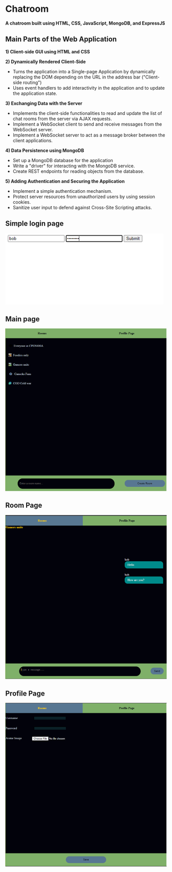 # Chatroom #
 **A chatroom built using HTML, CSS, JavaScript, MongoDB, and ExpressJS**
 
 ## Main Parts of the Web Application ##
 **1) Client-side GUI using HTML and CSS**
 
 **2) Dynamically Rendered Client-Side**
   * Turns the application into a Single-page Application by dynamically replacing the DOM depending on the URL in the address bar ("Client-side routing")
   * Uses event handlers to add interactivity in the application and to update the application state.
 
 **3) Exchanging Data with the Server**
   * Implements the client-side functionalities to read and update the list of chat rooms from the server via AJAX requests.
   * Implement a WebSocket client to send and receive messages from the WebSocket server.
   * Implement a WebSocket server to act as a message broker between the client applications.
 
 **4) Data Persistence using MongoDB**
   * Set up a MongoDB database for the application
   * Write a "driver" for interacting with the MongoDB service.
   * Create REST endpoints for reading objects from the database.
   
 **5) Adding Authentication and Securing the Application**
   * Implement a simple authentication mechanism.
   * Protect server resources from unauthorized users by using session cookies.
   * Sanitize user input to defend against Cross-Site Scripting attacks.

## Simple login page ##
![Simple Login Page](Chatroom_images/Simple_login_page.PNG)

## Main page ##
![Main Page](Chatroom_images/Main_Page.PNG)

## Room Page ##
![Room Page](Chatroom_images/Room_Page.PNG)

## Profile Page ##
![Profile Page](Chatroom_images/Profile_Page.PNG)

